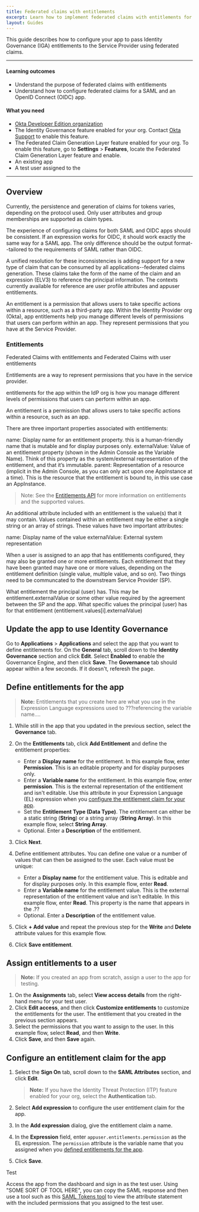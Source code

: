 ```yaml
---
title: Federated claims with entitlements
excerpt: Learn how to implement federated claims with entitlements for an app
layout: Guides
---
```


This guide describes how to configure your app to pass Identity Governance (IGA) entitlements to the Service Provider using federated claims. 

---

#### Learning outcomes

* Understand the purpose of federated claims with entitlements
* Understand how to configure federated claims for a SAML and an OpenID Connect (OIDC) app.

#### What you need

* [Okta Developer Edition organization](https://developer.okta.com/signup)
* The Identity Governance feature enabled for your org. Contact [Okta Support](https://support.okta.com) to enable this feature.
* The Federated Claim Generation Layer feature enabled for your org. To enable this feature, go to **Settings** > **Features**, locate the Federated Claim Generation Layer feature and enable.
* An existing <SAML or OIDC> app
* A test user assigned to the <app>

---

## Overview

Currently, the persistence and generation of claims for tokens varies, depending on the protocol used. Only user attributes and group memberships are supported as claim types.



The experience of configuring claims for both SAML and OIDC apps should be consistent. If an expression works for OIDC, it should work exactly the same way for a SAML app. The only difference should be the output format--tailored to the requirements of SAML rather than OIDC.

A unified resolution for these inconsistencies is adding support for a new type of claim that can be consumed by all applications--federated claims generation. These claims take the form of the name of the claim and an expression (ELV3) to reference the principal information. The contexts currently available for reference are user profile attributes and appuser entitlements.

An entitlement is a permission that allows users to take specific actions within a resource, such as a third-party app. Within the Identity Provider org (Okta), app entitlements help you manage different levels of permissions that users can perform within an app. They represent permissions that you have at the Service Provider.

### Entitlements

Federated Claims with entitlements and Federated Claims with user entitlements

Entitlements are a way to represent permissions that you have in the service provider.

entitlements for the app within the IdP org is how you manage different levels of permissions that users can perform within an app.

An entitlement is a permission that allows users to take specific actions within a resource, such as an app.

There are three important properties associated with entitlements:

name: Display name for an entitlement property. this is a human-friendly name that is mutable and for display purposes only. 
externalValue: Value of an entitlement property (shown in the Admin Console as the Variable Name). Think of this property as the system/external representation of the entitlement, and that it’s immutable.
parent: Representation of a resource (implicit in the Admin Console, as you can only act upon one AppInstance at a time). This is the resource that the entitlement is bound to, in this use case an AppInstance.

> Note: See the [Entitlements API](https://preview.redoc.ly/okta-iga-internal/macya-fix-ts-gen/openapi/governance.api/tag/Entitlements/#tag/Entitlements/operation/listEntitlementValues) for more information on entitlements and the supported values.

An additional attribute included with an entitlement is the value(s) that it may contain. Values contained within an entitlement may be either a single string or an array of strings. These values have two important attributes:

name: Display name of the value
externalValue: External system representation

When a user is assigned to an app that has entitlements configured, they may also be granted one or more entitlements. Each entitlement that they have been granted may have one or more values, depending on the entitlement definition (single value, multiple value, and so on). Two things need to be communcated to the downstream Service Provider (SP).

What entitlement the principal (user) has. This may be entitlement.externalValue or some other value required by the agreement between the SP and the app.
What specific values the principal (user) has for that entitlement (entitlement.values[i].externalValue)

## Update the app to use Identity Governance

Go to **Applications** > **Applications** and select the <SAML> app that you want to define entitlements for.
On the **General** tab, scroll down to the **Identity Governance** section and click **Edit**.
Select **Enabled** to enable the Governance Engine, and then click **Save**. The **Governance** tab should appear within a few seconds. If it doesn't, referesh the page.

## Define entitlements for the app

> **Note:** Entitlements that you create here are what you use in the Expression Language expressions used to ???referencing the variable name....

1. While still in the app that you updated in the previous section, select the **Governance** tab.
2. On the **Entitlements** tab, click **Add Entitlement** and define the entitlement properties:

   * Enter a **Display name** for the entitlement. In this example flow, enter **Permission**. This is an editable property and for display purposes only.
   * Enter a **Variable name** for the entitlement. In this example flow, enter **permission**. This is the external representation of the entitlement and isn't editable. Use this attribute in your Expression Language (EL) expression when you [configure the entitlement claim for your app](#configure-entitlement-claim-for-the-app).
   * Set the **Entitlement Type (Data Type)**. The entitlement can either be a static string (**String**) or a string array (**String Array**). In this example flow, select **String Array**.
   * Optional. Enter a **Description** of the entitlement.

3. Click **Next**.
4. Define entitlement attributes. You can define one value or a number of values that can then be assigned to the user. Each value must be unique:

   * Enter a **Display name** for the entitlement value. This is editable and for display purposes only. In this example flow, enter **Read**.
   * Enter a **Variable name** for the entitlement value. This is the external representation of the entitlement value and isn't editable. In this example flow, enter **Read**. This property is the name that appears in the <SAML attribute statement or token>.??
   * Optional. Enter a **Description** of the entitlement value.

5. Click **+ Add value** and repeat the previous step for the **Write** and **Delete** attribute values for this example flow.
6. Click **Save entitlement**.

## Assign entitlements to a user

> **Note:** If you created an app from scratch, assign a user to the app for testing.

1. On the **Assignments** tab, select **View access details** from the right-hand menu for your test user.
1. Click **Edit access**, and then click **Customize entitlements** to customize the entitlements for the user. The entitlement that you created in the previous section appears.
1. Select the permissions that you want to assign to the user. In this example flow, select **Read**, and then **Write**.
1. Click **Save**, and then **Save** again.

## Configure an entitlement claim for the app

1. Select the **Sign On** tab, scroll down to the **SAML Attributes** section, and click **Edit**.

   > **Note:** If you have the Identity Threat Protection (ITP) feature enabled for your org, select the **Authentication** tab.

1. Select **Add expression** to configure the user entitlement claim for the app.
1. In the **Add expression** dialog, give the entitlement claim a name.
1. In the **Expression** field, enter `appuser.entitlements.permission` as the EL expression. The `permission` attribute is the variable name that you assigned when you [defined entitlements for the app](#define-entitlements-for-the-app).
1. Click **Save**.

Test

Access the <SAML> app from the dashboard and sign in as the test user. Using "SOME SORT OF TOOL HERE", you can copy the SAML response and then use a tool such as this [SAML Tokens tool](https://samltool.io/) to view the attribute statement with the included permissions that you assigned to the test user.


